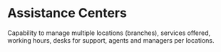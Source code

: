 # Assistance Centers

Capability to manage multiple locations (branches), services offered, working hours, desks for support, agents and managers per locations.